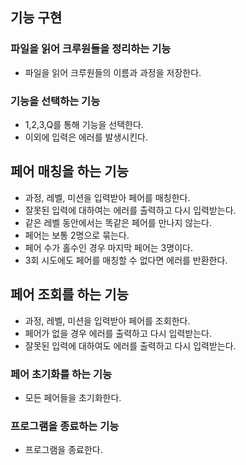 ## 기능 구현

### 파일을 읽어 크루원들을 정리하는 기능

- 파일을 읽어 크루원들의 이름과 과정을 저장한다.

### 기능을 선택하는 기능

- 1,2,3,Q를 통해 기능을 선택한다.
- 이외에 입력은 에러를 발생시킨다.

## 페어 매칭을 하는 기능

- 과정, 레벨, 미션을 입력받아 페어를 매칭한다.
- 잘못된 입력에 대하여는 에러를 출력하고 다시 입력받는다.
- 같은 레벨 동안에서는 똑같은 페어를 만나지 않는다.
- 페어는 보통 2명으로 묶는다.
- 페어 수가 홀수인 경우 마지막 페어는 3명이다.
- 3회 시도에도 페어를 매칭할 수 없다면 에러를 반환한다.

## 페어 조회를 하는 기능

- 과정, 레벨, 미션을 입력받아 페어를 조회한다.
- 페어가 없을 경우 에러를 출력하고 다시 입력받는다.
- 잘못된 입력에 대하여도 에러를 출력하고 다시 입력받는다.

### 페어 초기화를 하는 기능

- 모든 페어들을 초기화한다.

### 프로그램을 종료하는 기능

- 프로그램을 종료한다.